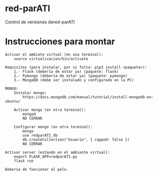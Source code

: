 # red-parATI
Control de versiones dered-parATI

# Instrucciones para montar
    Activar el ambiete virtual (en una terminal):
        source virtualizacion/bin/activate

    Requisitos (para instalar, por si falta: pip3 install <paquete>):
        1.- Flask (debería de estar ya) (paquete: flask)
        2.- Pymongo (debería de estar ya) (paquete: pymongo)
        3.- MongoDB (debe ser instalado y configurado en la PC)

    MONGO:
        Instalar mongo:
            https://docs.mongodb.com/manual/tutorial/install-mongodb-on-ubuntu/
            
        Activar mongo (en otra terminal):
            mongod
            NO CERRAR

        Configurar mongo (en otra terminal):
            mongo
            use redparATI_db
            db.createCollection("Usuario", { capped: false })
            NO CERRAR
    
    Activar server (estando en el ambiente virtual):
        export FLASK_APP=redparATI.py
        flask run
    
    Debería de funcionar al pelo.
